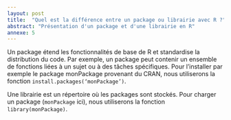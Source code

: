 ```yaml
---
layout: post
title:  "Quel est la différence entre un package ou librairie avec R ?"
abstract: "Présentation d'un package et d'une librairie en R"
annexe: 5
---
```


Un package étend les fonctionnalités de base de R et standardise la distribution du code. Par exemple, un package peut contenir un ensemble de fonctions liées à un sujet ou à des tâches spécifiques. Pour l’installer par exemple le package monPackage provenant du CRAN, nous utiliserons la fonction `install.packages(‘monPackage’)`.

Une librairie est un répertoire où les packages sont stockés. Pour charger un package (`monPackage` ici), nous utiliserons la fonction `library(monPackage)`.
